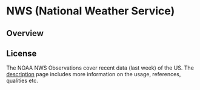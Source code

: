 # NWS (National Weather Service)

## Overview

## License

The NOAA NWS Observations cover recent data (last week) of the US. The 
[description](https://www.weather.gov/documentation/services-web-api) page
includes more information on the usage, references, qualities etc.
